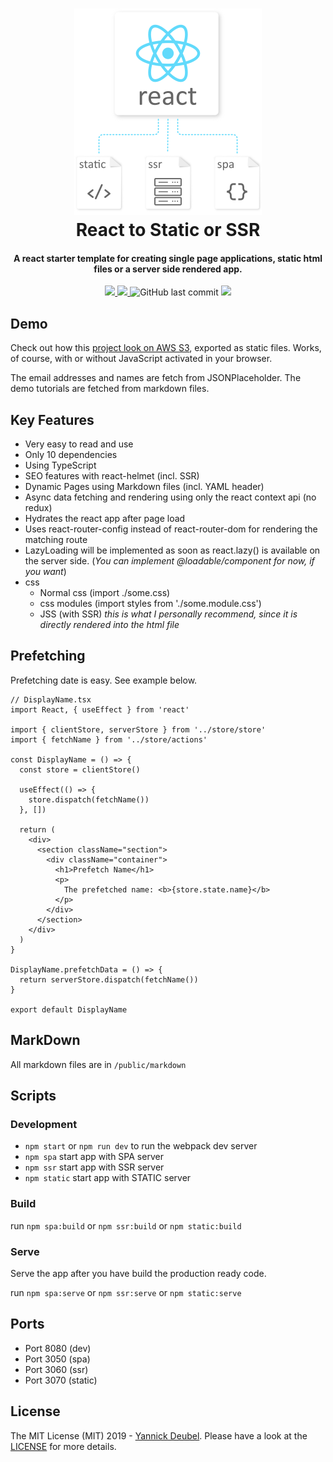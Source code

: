 <h1 align="center">
  <a href="https://github.com/yandeu/react-to-static-or-ssr#readme"><img src="./readme/header.png" alt="header" width="300" height="330"/></a>  
  <br />
  React to Static or SSR
</h1>

<h4 align="center">
A react starter template for creating single page applications, static html files or a server side rendered app.</h4>

<p align="center">
  <a href="https://david-dm.org/yandeu/react-to-static-or-ssr" title="dependencies status">
    <img src="https://david-dm.org/yandeu/react-to-static-or-ssr/status.svg?style=flat-square"/>
  </a>
  <a href="https://opensource.org/licenses/MIT" title="License: MIT" >
    <img src="https://img.shields.io/badge/License-MIT-greenbright.svg?style=flat-square">
  </a>
  <img src="https://img.shields.io/github/last-commit/yandeu/react-to-static-or-ssr.svg?style=flat-square" alt="GitHub last commit">
  <a href="https://github.com/prettier/prettier" alt="code style: prettier"><img src="https://img.shields.io/badge/code_style-prettier-ff69b4.svg?style=flat-square"></a>
</p>

## Demo

Check out how this [project look on AWS S3](http://react-to-static-or-ssr.s3-website.eu-central-1.amazonaws.com/), exported as static files. Works, of course, with or without JavaScript activated in your browser.

The email addresses and names are fetch from JSONPlaceholder. The demo tutorials are fetched from markdown files.

## Key Features

- Very easy to read and use
- Only 10 dependencies
- Using TypeScript
- SEO features with react-helmet (incl. SSR)
- Dynamic Pages using Markdown files (incl. YAML header)
- Async data fetching and rendering using only the react context api (no redux)
- Hydrates the react app after page load
- Uses react-router-config instead of react-router-dom for rendering the matching route
- LazyLoading will be implemented as soon as react.lazy() is available on the server side. (_You can implement @loadable/component for now, if you want_)
- css
  - Normal css (import ./some.css)
  - css modules (import styles from './some.module.css')
  - JSS (with SSR) _this is what I personally recommend, since it is directly rendered into the html file_

## Prefetching

Prefetching date is easy. See example below.

```tsx
// DisplayName.tsx
import React, { useEffect } from 'react'

import { clientStore, serverStore } from '../store/store'
import { fetchName } from '../store/actions'

const DisplayName = () => {
  const store = clientStore()

  useEffect(() => {
    store.dispatch(fetchName())
  }, [])

  return (
    <div>
      <section className="section">
        <div className="container">
          <h1>Prefetch Name</h1>
          <p>
            The prefetched name: <b>{store.state.name}</b>
          </p>
        </div>
      </section>
    </div>
  )
}

DisplayName.prefetchData = () => {
  return serverStore.dispatch(fetchName())
}

export default DisplayName
```

## MarkDown

All markdown files are in `/public/markdown`

## Scripts

### Development

- `npm start` or `npm run dev` to run the webpack dev server
- `npm spa` start app with SPA server
- `npm ssr` start app with SSR server
- `npm static` start app with STATIC server

### Build

run `npm spa:build` or `npm ssr:build` or `npm static:build`

### Serve

Serve the app after you have build the production ready code.

run `npm spa:serve` or `npm ssr:serve` or `npm static:serve`

## Ports

- Port 8080 (dev)
- Port 3050 (spa)
- Port 3060 (ssr)
- Port 3070 (static)

## License

The MIT License (MIT) 2019 - [Yannick Deubel](https://github.com/yandeu). Please have a look at the [LICENSE](LICENSE) for more details.
